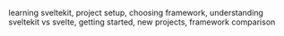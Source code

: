 learning sveltekit, project setup, choosing framework, understanding sveltekit vs svelte, getting started, new projects, framework comparison